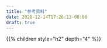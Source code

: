 ```yaml
---
title: "参考资料"
date: 2020-12-14T17:26:13-08:00
draft: true
---
```



{{% children style="h2" depth="4" %}}
